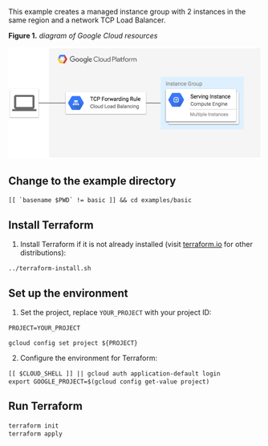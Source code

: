 This example creates a managed instance group with 2 instances in the same region and a network TCP Load Balancer.

**Figure 1.** *diagram of Google Cloud resources*

![architecture diagram](https://raw.githubusercontent.com/GoogleCloudPlatform/terraform-google-lb/master/examples/basic/diagram.png)

## Change to the example directory

```
[[ `basename $PWD` != basic ]] && cd examples/basic
```

## Install Terraform

1. Install Terraform if it is not already installed (visit [terraform.io](https://terraform.io) for other distributions):

```
../terraform-install.sh
```

## Set up the environment

1. Set the project, replace `YOUR_PROJECT` with your project ID:

```
PROJECT=YOUR_PROJECT
```

```
gcloud config set project ${PROJECT}
```

2. Configure the environment for Terraform:

```
[[ $CLOUD_SHELL ]] || gcloud auth application-default login
export GOOGLE_PROJECT=$(gcloud config get-value project)
```

## Run Terraform

```
terraform init
terraform apply
```
